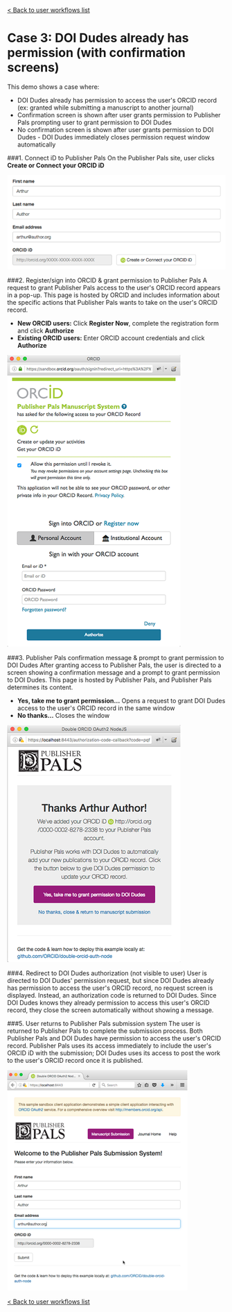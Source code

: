 [< Back to user workflows list](user_flows.md#user-flows) 
# Case 3: DOI Dudes already has permission (with confirmation screens)

This demo shows a case where:

- DOI Dudes already has permission to access the user's ORCID record (ex: granted while submitting a manuscript to another journal) 
- Confirmation screen is shown after user grants permission to Publisher Pals prompting user to grant permission to DOI Dudes
- No confirmation screen is shown after user grants permission to DOI Dudes - DOI Dudes immediately closes permission request window automatically

###1. Connect iD to Publisher Pals
On the Publisher Pals site, user clicks **Create or Connect your ORCID iD**

![text fields](readme_images/author_fields.png "Add author name and email address")

###2. Register/sign into ORCID & grant permission to Publisher Pals
 A request to grant Publisher Pals access to the user's ORCID record appears in a pop-up. This page is hosted by ORCID and includes information about the specific actions that Publisher Pals wants to take on the user's ORCID record.

 - **New ORCID users:** Click **Register Now**, complete the registration form and click **Authorize**
 - **Existing ORCID users:** Enter ORCID account credentials and click **Authorize**

![Granting permission to Pub Pals](readme_images/pubpals_permission.png "Grant permission to Pubpals")

###3. Publisher Pals confirmation message & prompt to grant permission to DOI Dudes
After granting access to Publisher Pals, the user is directed to a screen showing a confirmation message and a prompt to grant permission to DOI Dudes. This page is hosted by Publisher Pals, and Publisher Pals determines its content.

- **Yes, take me to grant permission...** Opens a request to grant DOI Dudes access to the user's ORCID record in the same window
- **No thanks...** Closes the window

![Screen after granting permission to Pub Pals](readme_images/pubpals_redirect.png "Redirect back to Pub Pals")

###4. Redirect to DOI Dudes authorization (not visible to user)
User is directed to DOI Dudes' permission request, but since DOI Dudes already has permission to access the user's ORCID record, no request screen is displayed. Instead, an authorization code is returned to DOI Dudes. Since DOI Dudes knows they already permission to access this user's ORCID record, they close the screen automatically without showing a message.

###5. User returns to Publisher Pals submission system 
The user is returned to Publisher Pals to complete the submission process. Both Publisher Pals and DOI Dudes have permission to access the user's ORCID record. Publisher Pals uses its access immediately to include the user's ORCID iD with the submission; DOI Dudes uses its access to post the work to the user's ORCID record once it is published. 

![Completed submission form](readme_images/pubpals_complete.png "Completed Pub Pals submission form")

[< Back to user workflows list](user_flows.md#user-flows) 
